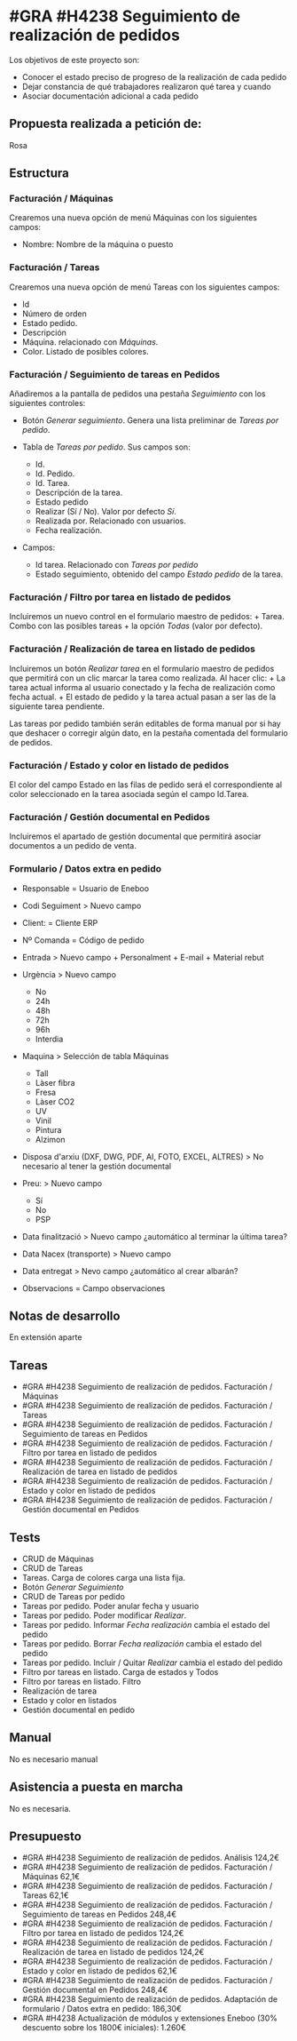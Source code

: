 # #GRA #H4238 Seguimiento de realización de pedidos

Los objetivos de este proyecto son:
+ Conocer el estado preciso de progreso de la realización de cada pedido
+ Dejar constancia de qué trabajadores realizaron qué tarea y cuando
+ Asociar documentación adicional a cada pedido

## Propuesta realizada a petición de:
Rosa

## Estructura

### Facturación / Máquinas
Crearemos una nueva opción de menú Máquinas con los siguientes campos:
+ Nombre: Nombre de la máquina o puesto

### Facturación / Tareas 
Crearemos una nueva opción de menú Tareas con los siguientes campos:
+ Id
+ Número de orden
+ Estado pedido.
+ Descripción
+ Máquina. relacionado con _Máquinas_.
+ Color. Listado de posibles colores.

### Facturación / Seguimiento de tareas en Pedidos
Añadiremos a la pantalla de pedidos una pestaña _Seguimiento_ con los siguientes controles:
+ Botón _Generar seguimiento_. Genera una lista preliminar de _Tareas por pedido_.

+ Tabla de _Tareas por pedido_. Sus campos son:
    + Id.
    + Id. Pedido.
    + Id. Tarea.
    + Descripción de la tarea.
    + Estado pedido
    + Realizar (Sí / No). Valor por defecto _Sí_.
    + Realizada por. Relacionado con usuarios.
    + Fecha realización.

+ Campos:
    + Id tarea. Relacionado con _Tareas por pedido_
    + Estado seguimiento, obtenido del campo _Estado pedido_ de la tarea.


### Facturación / Filtro por tarea en listado de pedidos
Incluiremos un nuevo control en el formulario maestro de pedidos:
    + Tarea. Combo con las posibles tareas + la opción _Todas_ (valor por defecto).

### Facturación / Realización de tarea en listado de pedidos
Incluiremos un botón _Realizar tarea_ en el formulario maestro de pedidos que permitirá con un clic marcar la tarea como realizada. Al hacer clic:
    + La tarea actual informa al usuario conectado y la fecha de realización como fecha actual.
    + El estado de pedido y la tarea actual pasan a ser las de la siguiente tarea pendiente.

Las tareas por pedido también serán editables de forma manual por si hay que deshacer o corregir algún dato, en la pestaña comentada del formulario de pedidos.

### Facturación / Estado y color en listado de pedidos
El color del campo Estado en las filas de pedido será el correspondiente al color seleccionado en la tarea asociada según el campo Id.Tarea.

### Facturación / Gestión documental en Pedidos
Incluiremos el apartado de gestión documental que permitirá asociar documentos a un pedido de venta.

### Formulario / Datos extra en pedido

+ Responsable = Usuario de Eneboo
+ Codi Seguiment > Nuevo campo
+ Client: = Cliente ERP
+ Nº Comanda = Código de pedido
+ Entrada > Nuevo campo
        + Personalment
        + E-mail
        + Material rebut

+ Urgència > Nuevo campo
    + No
    + 24h
    + 48h
    + 72h
    + 96h
    + Interdia

+ Maquina > Selección de tabla Máquinas
    + Tall
    + Làser fibra
    + Fresa
    + Làser CO2
    + UV
    + Vinil
    + Pintura
    + Alzimon

+ Disposa d'arxiu (DXF, DWG, PDF, AI, FOTO, EXCEL, ALTRES) > No necesario al tener la gestión documental

+ Preu: > Nuevo campo
    + Sí
    + No
    + PSP

+ Data finalització > Nuevo campo ¿automático al terminar la última tarea?
+ Data Nacex (transporte) > Nuevo campo
+ Data entregat > Nevo campo ¿automático al crear albarán?
+ Observacions = Campo observaciones

## Notas de desarrollo
En extensión aparte

## Tareas
* #GRA #H4238 Seguimiento de realización de pedidos. Facturación / Máquinas
* #GRA #H4238 Seguimiento de realización de pedidos. Facturación / Tareas 
* #GRA #H4238 Seguimiento de realización de pedidos. Facturación / Seguimiento de tareas en Pedidos
* #GRA #H4238 Seguimiento de realización de pedidos. Facturación / Filtro por tarea en listado de pedidos
* #GRA #H4238 Seguimiento de realización de pedidos. Facturación / Realización de tarea en listado de pedidos
* #GRA #H4238 Seguimiento de realización de pedidos. Facturación / Estado y color en listado de pedidos
* #GRA #H4238 Seguimiento de realización de pedidos. Facturación / Gestión documental en Pedidos

## Tests
+ CRUD de Máquinas
+ CRUD de Tareas
+ Tareas. Carga de colores carga una lista fija.
+ Botón _Generar Seguimiento_
+ CRUD de Tareas por pedido
+ Tareas por pedido. Poder anular fecha y usuario
+ Tareas por pedido. Poder modificar _Realizar_.
+ Tareas por pedido. Informar _Fecha realización_ cambia el estado del pedido
+ Tareas por pedido. Borrar _Fecha realización_ cambia el estado del pedido
+ Tareas por pedido. Incluir / Quitar _Realizar_ cambia el estado del pedido
+ Filtro por tareas en listado. Carga de estados y Todos
+ Filtro por tareas en listado. Filtro
+ Realización de tarea
+ Estado y color en listados
+ Gestión documental en pedido

## Manual
No es necesario manual

## Asistencia a puesta en marcha
No es necesaria.

## Presupuesto
* #GRA #H4238 Seguimiento de realización de pedidos. Análisis 124,2€
* #GRA #H4238 Seguimiento de realización de pedidos. Facturación / Máquinas 62,1€
* #GRA #H4238 Seguimiento de realización de pedidos. Facturación / Tareas 62,1€
* #GRA #H4238 Seguimiento de realización de pedidos. Facturación / Seguimiento de tareas en Pedidos 248,4€
* #GRA #H4238 Seguimiento de realización de pedidos. Facturación / Filtro por tarea en listado de pedidos 124,2€
* #GRA #H4238 Seguimiento de realización de pedidos. Facturación / Realización de tarea en listado de pedidos 124,2€
* #GRA #H4238 Seguimiento de realización de pedidos. Facturación / Estado y color en listado de pedidos 62,1€
* #GRA #H4238 Seguimiento de realización de pedidos. Facturación / Gestión documental en Pedidos 248,4€
* #GRA #H4238 Seguimiento de realización de pedidos. Adaptación de formulario / Datos extra en pedido: 186,30€
* #GRA #H4238 Actualización de módulos y extensiones Eneboo (30% descuento sobre los 1800€ iniciales): 1.260€ 
